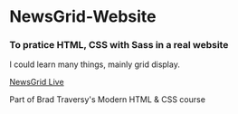 # NewsGrid-Website

### To pratice HTML, CSS with Sass in a real website

I could learn many things, mainly grid display.

[NewsGrid Live](https://felipeantonionewsgrid.netlify.app/)

Part of Brad Traversy's Modern HTML & CSS course
